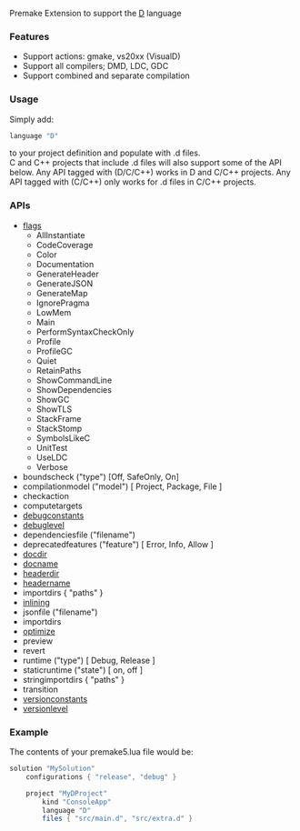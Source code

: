 Premake Extension to support the [D](http://dlang.org) language

### Features ###

* Support actions: gmake, vs20xx (VisualD)
* Support all compilers; DMD, LDC, GDC
* Support combined and separate compilation

### Usage ###

Simply add:

```lua
language "D"
```

to your project definition and populate with .d files.  
C and C++ projects that include .d files will also support some of the API below. Any API tagged with (D/C/C++) works in
D and C/C++ projects. Any API tagged with (C/C++) only works for .d files in C/C++ projects.

### APIs ###

* [flags](https://github.com/premake/premake-dlang/wiki/flags)
    * AllInstantiate
    * CodeCoverage
    * Color
    * Documentation
    * GenerateHeader
    * GenerateJSON
    * GenerateMap
    * IgnorePragma
    * LowMem
    * Main
    * PerformSyntaxCheckOnly
    * Profile
    * ProfileGC
    * Quiet
    * RetainPaths
    * ShowCommandLine
    * ShowDependencies
    * ShowGC
    * ShowTLS
    * StackFrame
    * StackStomp
    * SymbolsLikeC
    * UnitTest
    * UseLDC
    * Verbose
* boundscheck ("type") [Off, SafeOnly, On]
* compilationmodel ("model") [ Project, Package, File ]
* checkaction
* computetargets
* [debugconstants](https://github.com/premake/premake-dlang/wiki/debugconstants)
* [debuglevel](https://github.com/premake/premake-dlang/wiki/debuglevel)
* dependenciesfile ("filename")
* deprecatedfeatures ("feature") [ Error, Info, Allow ]
* [docdir](https://github.com/premake/premake-dlang/wiki/docdir)
* [docname](https://github.com/premake/premake-dlang/wiki/docname)
* [headerdir](https://github.com/premake/premake-dlang/wiki/headerdir)
* [headername](https://github.com/premake/premake-dlang/wiki/headername)
* importdirs { "paths" }
* [inlining](https://github.com/premake/premake-core/wiki/inlining)
* jsonfile ("filename")
* importdirs
* [optimize](https://github.com/premake/premake-core/wiki/optimize)
* preview
* revert
* runtime ("type") [ Debug, Release ]
* staticruntime ("state") [ on, off ]
* stringimportdirs { "paths" }
* transition
* [versionconstants](https://github.com/premake/premake-dlang/wiki/versionconstants)
* [versionlevel](https://github.com/premake/premake-dlang/wiki/versionlevel)

### Example ###

The contents of your premake5.lua file would be:

```lua
solution "MySolution"
    configurations { "release", "debug" }

    project "MyDProject"
        kind "ConsoleApp"
        language "D"
        files { "src/main.d", "src/extra.d" }
```
